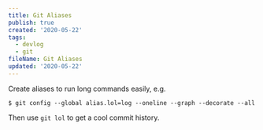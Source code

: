 ```yaml
---
title: Git Aliases
publish: true
created: '2020-05-22'
tags:
  - devlog
  - git
fileName: Git Aliases
updated: '2020-05-22'
---
```


Create aliases to run long commands easily, e.g.

```shell
$ git config --global alias.lol=log --oneline --graph --decorate --all
```

Then use `git lol` to get a cool commit history.

